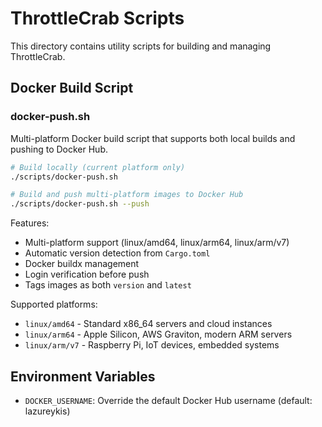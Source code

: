 # ThrottleCrab Scripts

This directory contains utility scripts for building and managing ThrottleCrab.

## Docker Build Script

### docker-push.sh

Multi-platform Docker build script that supports both local builds and pushing to Docker Hub.

```bash
# Build locally (current platform only)
./scripts/docker-push.sh

# Build and push multi-platform images to Docker Hub
./scripts/docker-push.sh --push
```

Features:
- Multi-platform support (linux/amd64, linux/arm64, linux/arm/v7)
- Automatic version detection from `Cargo.toml`
- Docker buildx management
- Login verification before push
- Tags images as both `version` and `latest`

Supported platforms:
- `linux/amd64` - Standard x86_64 servers and cloud instances
- `linux/arm64` - Apple Silicon, AWS Graviton, modern ARM servers
- `linux/arm/v7` - Raspberry Pi, IoT devices, embedded systems

## Environment Variables

- `DOCKER_USERNAME`: Override the default Docker Hub username (default: lazureykis)